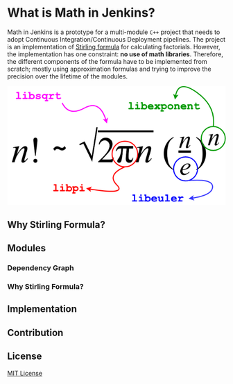 # What is Math in Jenkins?

Math in Jenkins is a prototype for a multi-module `C++` project that needs to adopt Continuous Integration/Continuous Deployment pipelines. The project is an implementation of [Stirling formula](https://en.wikipedia.org/wiki/Stirling%27s_approximation) for calculating factorials. However, the implementation has one constraint: **no use of math libraries**. Therefore, the different components of the formula have to be implemented from scratch; mostly using approximation formulas and trying to improve the precision over the lifetime of the modules. 

![](doc/Stirling.png)


## Why Stirling Formula?


## Modules

### Dependency Graph

### Why Stirling Formula?


## Implementation


## Contribution


## License
[MIT License](https://github.com/mathinjenkins/README/blob/master/LICENSE)